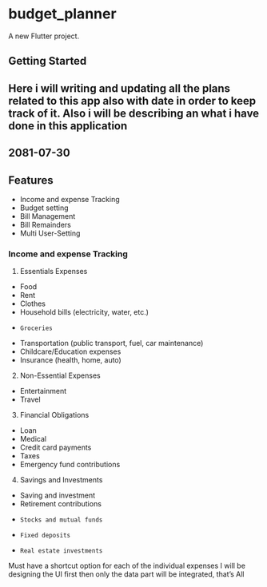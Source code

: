 # budget_planner

A new Flutter project.

## Getting Started

## Here i will writing and updating all the plans related to this app also with date in order to keep track of it. Also i will be describing an what i have done in this application 

## 2081-07-30

## Features
-	 Income and expense Tracking
-	 Budget setting
-	Bill Management
-	 Bill Remainders
-	 Multi User-Setting

### Income and expense Tracking

1. Essentials Expenses
-	Food
-	Rent
-	Clothes
-	Household bills (electricity, water, etc.)
-	  Groceries
-	Transportation (public transport, fuel, car maintenance)
-	 Childcare/Education expenses
-	 Insurance (health, home, auto)
2. Non-Essential Expenses
-	Entertainment
-	Travel
3. Financial Obligations
-	Loan
-	Medical
-	 Credit card payments
-	 Taxes
-	 Emergency fund contributions
4. Savings and Investments
-	Saving and investment
-	 Retirement contributions
-	  Stocks and mutual funds
-	  Fixed deposits
-
	  Real estate investments
Must have a shortcut option for each of the individual expenses
I will be designing the UI first then only the data part will be integrated, that’s All

